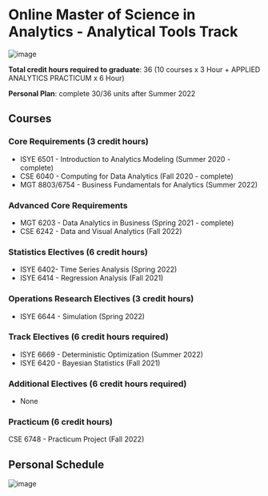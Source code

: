 # Online Master of Science in Analytics - Analytical Tools Track
![image](https://user-images.githubusercontent.com/61436947/116816896-22bcc880-ab21-11eb-9c04-87f2269be075.png)


__Total credit hours required to graduate__: 36 (10 courses x 3 Hour + APPLIED ANALYTICS PRACTICUM x 6 Hour)

__Personal Plan__: complete 30/36 units after Summer 2022

## Courses

### Core Requirements (3 credit hours)
- ISYE 6501 - Introduction to Analytics Modeling (Summer 2020 - complete)
- CSE 6040 - Computing for Data Analytics (Fall 2020 - complete)
- MGT 8803/6754 - Business Fundamentals for Analytics (Summer 2022) 
### Advanced Core Requirements
- MGT 6203 - Data Analytics in Business (Spring 2021 - complete)
- CSE 6242 - Data and Visual Analytics (Fall 2022)
### Statistics Electives (6 credit hours)
- ISYE 6402- Time Series Analysis (Spring 2022)
- ISYE 6414 - Regression Analysis (Fall 2021)
### Operations Research Electives (3 credit hours)
- ISYE 6644 - Simulation (Spring 2022)
### Track Electives (6 credit hours required)
- ISYE 6669 - Deterministic Optimization (Summer 2022)
- ISYE 6420 - Bayesian Statistics (Fall 2021)
### Additional Electives (6 credit hours required)
- None
### Practicum (6 credit hours)
CSE 6748 - Practicum Project (Fall 2022)

## Personal Schedule
![image](https://user-images.githubusercontent.com/61436947/117500843-715fcd80-af3a-11eb-9d2b-9c8ec1698e72.png)
